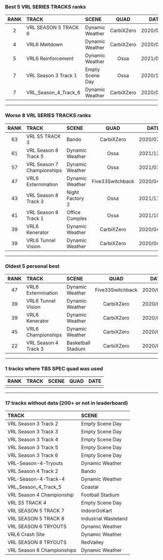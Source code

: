 ### Best 5 VRL SERIES TRACKS ranks
|RANK|TRACK|SCENE|QUAD|DATE|
|:---:|:---|:---|:---:|:---:|
|2|VRL SEASON 5 TRACK 6|Dynamic Weather|CarbiXZero|2020/08/27|
|4|VRL6 Meltdown|Dynamic Weather|CarbiXZero|2020/07/28|
|5|VRL6 Reinforcement|Dynamic Weather|Ossa|2021/09/03|
|7|VRL Season 3 Track 1|Empty Scene Day|Ossa|2020/12/15|
|7|VRL_Season_4_Track_6|Dynamic Weather|CarbiXZero|2020/07/28|
---
### Worse 8 VRL SERIES TRACKS ranks
|RANK|TRACK|SCENE|QUAD|DATE|
|:---:|:---|:---|:---:|:---:|
|63|VRL S5 TRACK 3|Bando|CarbiXZero|2020/07/14|
|61|VRL Season 8 Track 5|Dynamic Weather|Ossa|2021/12/20|
|57|VRL Season 7 Championships|Dynamic Weather|Ossa|2021/01/03|
|47|VRL6 Extermination|Dynamic Weather|Five33Switchback|2020/04/11|
|43|VRL Season 8 Track 3|Night Factory 2|Ossa|2021/11/25|
|41|VRL Season 8 Track 1|Office Complex|Ossa|2021/10/29|
|39|VRL6 Kenerator|Dynamic Weather|CarbiXZero|2020/04/24|
|39|VRL6 Tunnel Vision|Dynamic Weather|CarbiXZero|2020/04/15|
---
### Oldest 5 personal best
|RANK|TRACK|SCENE|QUAD|DATE|
|:---:|:---|:---|:---:|:---:|
|47|VRL6 Extermination|Dynamic Weather|Five33Switchback|2020/04/11|
|39|VRL6 Tunnel Vision|Dynamic Weather|CarbiXZero|2020/04/15|
|39|VRL6 Kenerator|Dynamic Weather|CarbiXZero|2020/04/24|
|45|VRL6 Championships|Dynamic Weather|CarbiXZero|2020/04/29|
|22|VRL Season 4 Track 3|Basketball Stadium|CarbiXZero|2020/05/16|
---
### 1 tracks where TBS SPEC quad was used
|RANK|TRACK|SCENE|QUAD|DATE|
|:---:|:---|:---|:---:|:---:|
||||||
---
### 17 tracks without data (200+ or not in leaderboard)
|TRACK|SCENE|
|:---|:---|
|VRL Season 3 Track 2|Empty Scene Day|
|VRL Season 3 Track 3|Empty Scene Day|
|VRL Season 3 Track 4|Empty Scene Day|
|VRL Season 3 Track 5|Empty Scene Day|
|VRL Season 3 Track 6|Empty Scene Day|
|VRL-Season-4-Tryouts|Dynamic Weather|
|VRL Season 4 Track 2|Bando|
|VRL-Season-4-Track-4|Dynamic Weather|
|VRL_Season_4_Track_5|Coastal|
|VRL Season 4 Championship|Football Stadium|
|VRL S5 TRACK 4|Empty Scene Day|
|VRL SEASON 5 TRACK 7|IndoorGoKart|
|VRL SEASON 5 TRACK 8|Industrial Wasteland|
|VRL SEASON 6 TRYOUTS|Dynamic Weather|
|VRL6 Crash Site|Dynamic Weather|
|VRL SEASON 8 TRYOUTS|RedValley|
|VRL Season 8 Championships|Dynamic Weather|
